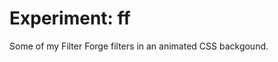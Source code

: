 <!--
  id: 2559
  date: 2014-04-24T11:19:03
  modified: 2014-10-24T11:21:16
  slug: experiment-ff
  type: post
  excerpt: <p>Some of my Filter Forge filters in an animated CSS backgound.</p>
  categories: uncategorized
  tags: cool shit
  inCv: 
  inPortfolio: 
  dateFrom: 
  dateTo: 
-->

# Experiment: ff

<p>Some of my Filter Forge filters in an animated CSS backgound.</p>